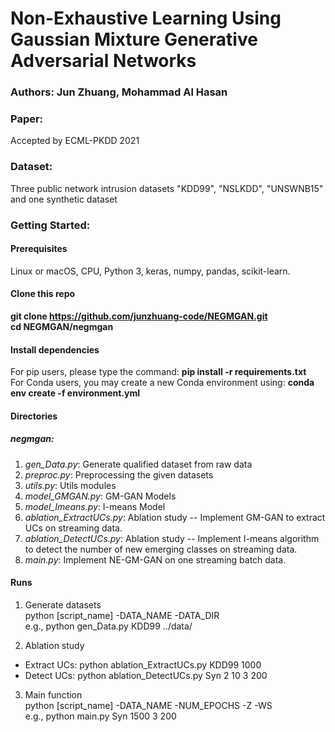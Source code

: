 # Non-Exhaustive Learning Using Gaussian Mixture Generative Adversarial Networks

### Authors: Jun Zhuang, Mohammad Al Hasan

### Paper:
 Accepted by ECML-PKDD 2021

### Dataset:
 Three public network intrusion datasets "KDD99", "NSLKDD", "UNSWNB15" and one synthetic dataset

### Getting Started:
#### Prerequisites
 Linux or macOS, CPU, Python 3, keras, numpy, pandas, scikit-learn.

#### Clone this repo
**git clone https://github.com/junzhuang-code/NEGMGAN.git** \
**cd NEGMGAN/negmgan**

#### Install dependencies
For pip users, please type the command: **pip install -r requirements.txt** \
For Conda users, you may create a new Conda environment using: **conda env create -f environment.yml**

#### Directories
##### negmgan:
 1. *gen_Data.py*: Generate qualified dataset from raw data
 1. *preproc.py*: Preprocessing the given datasets
 3. *utils.py*: Utils modules
 4. *model_GMGAN.py*: GM-GAN Models
 5. *model_Imeans.py*: I-means Model
 6. *ablation_ExtractUCs.py*: Ablation study -- Implement GM-GAN to extract UCs on streaming data.
 7. *ablation_DetectUCs.py*: Ablation study -- Implement I-means algorithm to detect the number of new emerging classes on streaming data.
 8. *main.py*: Implement NE-GM-GAN on one streaming batch data.

#### Runs
1. Generate datasets  \
  python [script_name] -DATA_NAME -DATA_DIR \
  e.g., python gen_Data.py KDD99 ../data/

2. Ablation study
  * Extract UCs: python ablation_ExtractUCs.py KDD99 1000
  * Detect UCs: python ablation_DetectUCs.py Syn 2 10 3 200

3. Main function \
  python [script_name] -DATA_NAME -NUM_EPOCHS -Z -WS  \
  e.g., python main.py Syn 1500 3 200
